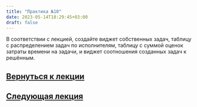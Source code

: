 ```yaml
---
title: "Практика №10"
date: 2023-05-14T18:29:45+03:00
draft: false
---
```

В соответствии с лекцией, создайте виджет собственных задач, таблицу с распределением задач по исполнителям, таблицу с суммой оценок затраты времени на задачи, и виджет соотношения созданных задач к решённым.

## [Вернуться к лекции](/лекции/лекция_17/)
## [Следующая лекция](/лекции/лекция_18/)
